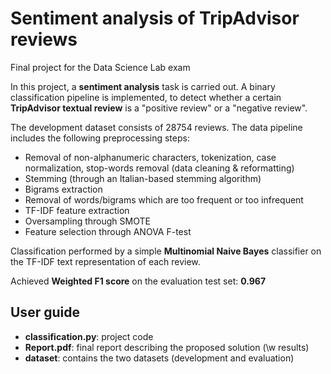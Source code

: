 # Sentiment analysis of TripAdvisor reviews

Final project for the Data Science Lab exam

In this project, a **sentiment analysis** task is carried out. A binary classification pipeline is implemented, to detect whether a certain **TripAdvisor textual review** is a "positive review" or a "negative review".

The development dataset consists of 28754 reviews. The data pipeline includes the following preprocessing steps:
* Removal of non-alphanumeric characters, tokenization, case normalization, stop-words removal (data cleaning & reformatting)
* Stemming (through an Italian-based stemming algorithm)
* Bigrams extraction
* Removal of words/bigrams which are too frequent or too infrequent
* TF-IDF feature extraction
* Oversampling through SMOTE
* Feature selection through ANOVA F-test

Classification performed by a simple **Multinomial Naive Bayes** classifier on the TF-IDF text representation of each review.

Achieved **Weighted F1 score** on the evaluation test set: **0.967**

## User guide
- **classification.py**: project code
- **Report.pdf**: final report describing the proposed solution (\w results)
- **dataset**: contains the two datasets (development and evaluation)
